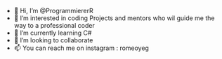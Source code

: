 - 👋 Hi, I’m @ProgrammiererR
- 👀 I’m interested in coding Projects and mentors who wil guide me the way to a professional coder
- 🌱 I’m currently learning C#
- 💞️ I’m looking to collaborate 
- 📫 You can reach me on instagram : romeoyeg

